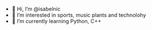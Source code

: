 - 👋 Hi, I’m @isabelnic
- 👀 I’m interested in sports, music plants and technolohy
- 🌱 I’m currently learning Python, C++
